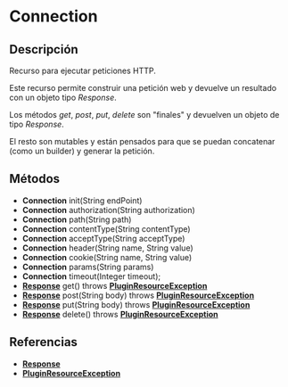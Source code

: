 # Connection

## Descripción

Recurso para ejecutar peticiones HTTP.

Este recurso permite construir una petición web y devuelve un resultado con un objeto tipo *Response*.

Los métodos *get*, *post*, *put*, *delete* son "finales" y devuelven un objeto de tipo *Response*.

El resto son mutables y están pensados para que se puedan concatenar (como un builder) y generar la petición.

## Métodos

- **Connection** init(String endPoint)
- **Connection** authorization(String authorization)
- **Connection** path(String path)
- **Connection** contentType(String contentType)
- **Connection** acceptType(String acceptType)
- **Connection** header(String name, String value)
- **Connection** cookie(String name, String value)
- **Connection** params(String params)
- **Connection** timeout(Integer timeout);
- **[Response](Response.md)** get() throws **[PluginResourceException](PluginResourceException.md)**
- **[Response](Response.md)** post(String body) throws **[PluginResourceException](PluginResourceException.md)**
- **[Response](Response.md)** put(String body) throws **[PluginResourceException](PluginResourceException.md)**
- **[Response](Response.md)** delete() throws **[PluginResourceException](PluginResourceException.md)**

## Referencias

- **[Response](Response.md)**
- **[PluginResourceException](PluginResourceException.md)**
